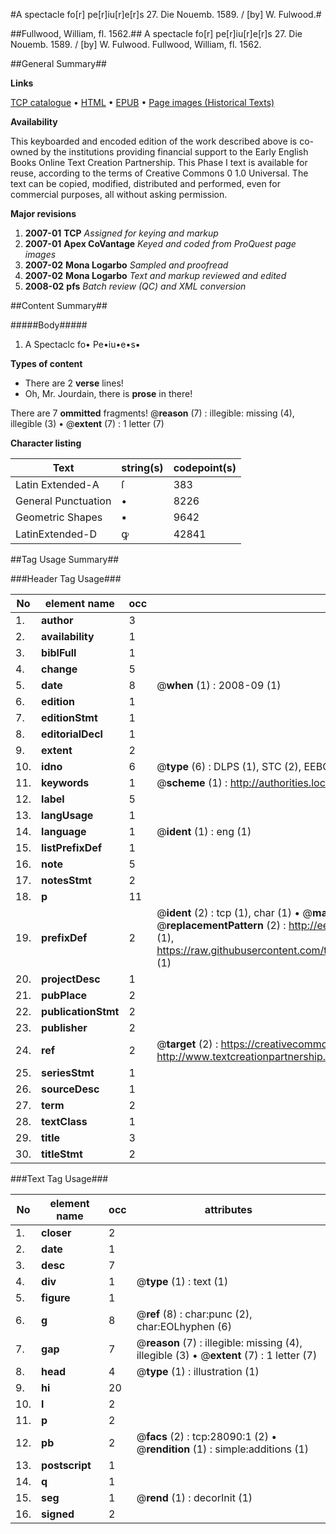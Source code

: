 #A spectacle fo[r] pe[r]iu[r]e[r]s 27. Die Nouemb. 1589. / [by] W. Fulwood.#

##Fullwood, William, fl. 1562.##
A spectacle fo[r] pe[r]iu[r]e[r]s 27. Die Nouemb. 1589. / [by] W. Fulwood.
Fullwood, William, fl. 1562.

##General Summary##

**Links**

[TCP catalogue](http://www.ota.ox.ac.uk/tcp/)  • 
[HTML](http://tei.it.ox.ac.uk/tcp/Texts-HTML/free/A01/A01362.html)  • 
[EPUB](http://tei.it.ox.ac.uk/tcp/Texts-EPUB/free/A01/A01362.epub) • 
[Page images (Historical Texts)](https://data.historicaltexts.jisc.ac.uk/view?pubId=eebo-29715564e&pageId=eebo-29715564e-28090-1)

**Availability**

This keyboarded and encoded edition of the
	       work described above is co-owned by the institutions
	       providing financial support to the Early English Books
	       Online Text Creation Partnership. This Phase I text is
	       available for reuse, according to the terms of Creative
	       Commons 0 1.0 Universal. The text can be copied,
	       modified, distributed and performed, even for
	       commercial purposes, all without asking permission.

**Major revisions**

1. __2007-01__ __TCP__ *Assigned for keying and markup*
1. __2007-01__ __Apex CoVantage__ *Keyed and coded from ProQuest page images*
1. __2007-02__ __Mona Logarbo__ *Sampled and proofread*
1. __2007-02__ __Mona Logarbo__ *Text and markup reviewed and edited*
1. __2008-02__ __pfs__ *Batch review (QC) and XML conversion*

##Content Summary##

#####Body#####

1. A Spectaclc fo• Pe•iu•e•s▪

**Types of content**

  * There are 2 **verse** lines!
  * Oh, Mr. Jourdain, there is **prose** in there!

There are 7 **ommitted** fragments! 
 @__reason__ (7) : illegible: missing (4), illegible (3)  •  @__extent__ (7) : 1 letter (7)

**Character listing**


|Text|string(s)|codepoint(s)|
|---|---|---|
|Latin Extended-A|ſ|383|
|General Punctuation|•|8226|
|Geometric Shapes|▪|9642|
|LatinExtended-D|ꝙ|42841|

##Tag Usage Summary##

###Header Tag Usage###

|No|element name|occ|attributes|
|---|---|---|---|
|1.|__author__|3||
|2.|__availability__|1||
|3.|__biblFull__|1||
|4.|__change__|5||
|5.|__date__|8| @__when__ (1) : 2008-09 (1)|
|6.|__edition__|1||
|7.|__editionStmt__|1||
|8.|__editorialDecl__|1||
|9.|__extent__|2||
|10.|__idno__|6| @__type__ (6) : DLPS (1), STC (2), EEBO-CITATION (1), OCLC (1), VID (1)|
|11.|__keywords__|1| @__scheme__ (1) : http://authorities.loc.gov/ (1)|
|12.|__label__|5||
|13.|__langUsage__|1||
|14.|__language__|1| @__ident__ (1) : eng (1)|
|15.|__listPrefixDef__|1||
|16.|__note__|5||
|17.|__notesStmt__|2||
|18.|__p__|11||
|19.|__prefixDef__|2| @__ident__ (2) : tcp (1), char (1)  •  @__matchPattern__ (2) : ([0-9\-]+):([0-9IVX]+) (1), (.+) (1)  •  @__replacementPattern__ (2) : http://eebo.chadwyck.com/downloadtiff?vid=$1&page=$2 (1), https://raw.githubusercontent.com/textcreationpartnership/Texts/master/tcpchars.xml#$1 (1)|
|20.|__projectDesc__|1||
|21.|__pubPlace__|2||
|22.|__publicationStmt__|2||
|23.|__publisher__|2||
|24.|__ref__|2| @__target__ (2) : https://creativecommons.org/publicdomain/zero/1.0/ (1), http://www.textcreationpartnership.org/docs/. (1)|
|25.|__seriesStmt__|1||
|26.|__sourceDesc__|1||
|27.|__term__|2||
|28.|__textClass__|1||
|29.|__title__|3||
|30.|__titleStmt__|2||


###Text Tag Usage###

|No|element name|occ|attributes|
|---|---|---|---|
|1.|__closer__|2||
|2.|__date__|1||
|3.|__desc__|7||
|4.|__div__|1| @__type__ (1) : text (1)|
|5.|__figure__|1||
|6.|__g__|8| @__ref__ (8) : char:punc (2), char:EOLhyphen (6)|
|7.|__gap__|7| @__reason__ (7) : illegible: missing (4), illegible (3)  •  @__extent__ (7) : 1 letter (7)|
|8.|__head__|4| @__type__ (1) : illustration (1)|
|9.|__hi__|20||
|10.|__l__|2||
|11.|__p__|2||
|12.|__pb__|2| @__facs__ (2) : tcp:28090:1 (2)  •  @__rendition__ (1) : simple:additions (1)|
|13.|__postscript__|1||
|14.|__q__|1||
|15.|__seg__|1| @__rend__ (1) : decorInit (1)|
|16.|__signed__|2||
